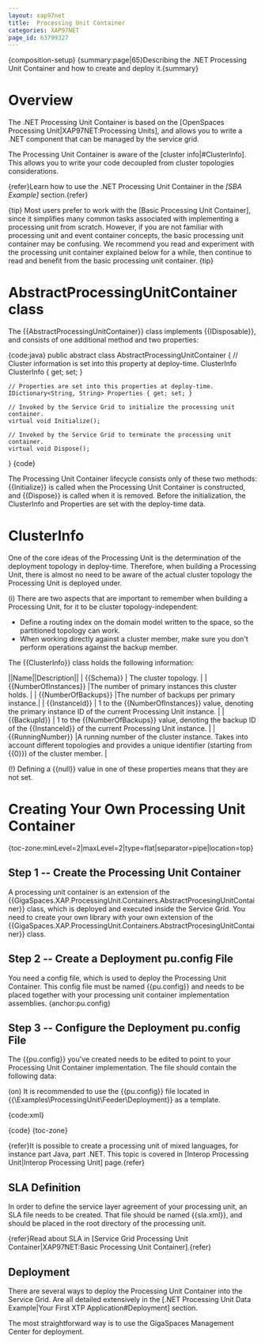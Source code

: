 ```yaml
---
layout: xap97net
title:  Processing Unit Container
categories: XAP97NET
page_id: 63799327
---
```


{composition-setup}
{summary:page|65}Describing the .NET Processing Unit Container and how to create and deploy it.{summary}

# Overview

The .NET Processing Unit Container is based on the [OpenSpaces Processing Unit|XAP97NET:Processing Units], and allows you to write a .NET component that can be managed by the service grid.

The Processing Unit Container is aware of the [cluster info|#ClusterInfo]. This allows you to write your code decoupled from cluster topologies considerations.

{refer}Learn how to use the .NET Processing Unit Container in the *[SBA Example]* section.{refer}

{tip} Most users prefer to work with the [Basic Processing Unit Container], since it simplifies many common tasks associated with implementing a processing unit from scratch.
However, if you are not familiar with processing unit and event container concepts, the basic processing unit container may be confusing. We recommend you read and experiment with the processing unit container explained below for a while, then continue to read and benefit from the basic processing unit container.
{tip}

# AbstractProcessingUnitContainer class

The {{AbstractProcessingUnitContainer}} class implements {{IDisposable}}, and consists of one additional method and two properties:

{code:java}
public abstract class AbstractProcessingUnitContainer
{
    // Cluster information is set into this property at deploy-time.
    ClusterInfo ClusterInfo { get; set; }

    // Properties are set into this properties at deploy-time.
    IDictionary<String, String> Properties { get; set; }

    // Invoked by the Service Grid to initialize the processing unit container.
    virtual void Initialize();

    // Invoked by the Service Grid to terminate the processing unit container.
    virtual void Dispose();
}
{code}

The Processing Unit Container lifecycle consists only of these two methods: {{Initialize}} is called when the Processing Unit Container is constructed, and {{Dispose}} is called when it is removed. Before the initialization, the ClusterInfo and Properties are set with the deploy-time data.

# ClusterInfo

One of the core ideas of the Processing Unit is the determination of the deployment topology in deploy-time. Therefore, when building a Processing Unit, there is almost no need to be aware of the actual cluster topology the Processing Unit is deployed under.

(i) There are two aspects that are important to remember when building a Processing Unit, for it to be cluster topology-independent:
- Define a routing index on the domain model written to the space, so the partitioned topology can work.
- When working directly against a cluster member, make sure you don't perform operations against the backup member.

The {{ClusterInfo}} class holds the following information:

||Name||Description||
| {{Schema}} | The cluster topology. |
| {{NumberOfInstances}} |The number of primary instances this cluster holds. |
| {{NumberOfBackups}} |The number of backups per primary instance.|
| {{InstanceId}} | 1 to the {{NumberOfInstances}} value, denoting the primary instance ID of the current Processing Unit instance. |
| {{BackupId}} | 1 to the {{NumberOfBackups}} value, denoting the backup ID of the {{InstanceId}} of the current Processing Unit instance. |
| {{RunningNumber}} |A running number of the cluster instance. Takes into account different topologies and provides a unique identifier (starting from {{0}}) of the cluster member. |

(!) Defining a {{null}} value in one of these properties means that they are not set.

# Creating Your Own Processing Unit Container

{toc-zone:minLevel=2|maxLevel=2|type=flat|separator=pipe|location=top}

## Step 1 -- Create the Processing Unit Container

A processing unit container is an extension of the {{GigaSpaces.XAP.ProcessingUnit.Containers.AbstractProcesingUnitContainer}} class, which is deployed and executed inside the Service Grid. You need to create your own library with your own extension of the {{GigaSpaces.XAP.ProcessingUnit.Containers.AbstractProcesingUnitContainer}} class.

## Step 2 -- Create a Deployment pu.config File

You need a config file, which is used to deploy the Processing Unit Container. This config file must be named {{pu.config}} and needs to be placed together with your processing unit container implementation assemblies.
{anchor:pu.config}

## Step 3 -- Configure the Deployment pu.config File

The {{pu.config}} you've created needs to be edited to point to your Processing Unit Container implementation. The file should contain the following data:

(on) It is recommended to use the {{pu.config}} file located in {{<GigaSpaces Root>\Examples\ProcessingUnit\Feeder\Deployment}} as a template.

{code:xml}
<?xml version="1.0" encoding="utf-8" ?>
<configuration>
  <configSections>
    <section name="GigaSpaces.XAP" type="GigaSpaces.XAP.Configuration.GigaSpacesXAPConfiguration, GigaSpaces.Core"/>
  </configSections>
  <appSettings>
    <add key="[customkey1]" value="[customvalue1]"/>
  </appSettings>
  <GigaSpaces.XAP>
    <ProcessingUnitContainer Type="[Assembly Qualified Name]"/>
  </GigaSpaces.XAP>
</configuration>
{code}
{toc-zone}

{refer}It is possible to create a processing unit of mixed languages, for instance part Java, part .NET. This topic is covered in [Interop Processing Unit|Interop Processing Unit] page.{refer}

# SLA Definition

In order to define the service layer agreement of your processing unit, an SLA file needs to be created.
That file should be named {{sla.xml}}, and should be placed in the root directory of the processing unit.

{refer}Read about SLA in [Service Grid Processing Unit Container|XAP97NET:Basic Processing Unit Container].{refer}

# Deployment

There are several ways to deploy the Processing Unit Container into the Service Grid. Are all detailed extensively in the [.NET Processing Unit Data Example|Your First XTP Application#Deployment] section.

The most straightforward way is to use the GigaSpaces Management Center for deployment.